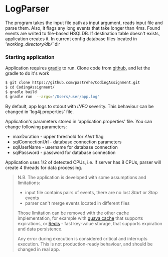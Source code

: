# LogParser

The program takes the input file path as input argument, reads input file and parse them.
Also, it flags any long events that take longer than 4ms. Found events are writed to file-based HSQLDB.
If destination table doesn't exists, application creates it.
In current config database files located in *'working_directory/db/'* dir

### Starting application

Application requires [gradle](https://gradle.org) to run.
Clone code from [github](https://github.com/pastrehe/CodingAssignment.git), and let the gradle to do it's work

```sh
$ git clone https://github.com/pastrehe/CodingAssignment.git
$ cd CodingAssignment/
$ gradle build
$ gradle run  --args='/Users/user/app.log'
```

By default, app logs to stdout with *INFO* severity.
This behaviour can be changed in 'log4j.properties' file.

Application's parameters stored in 'application.properties' file.
You can change following parameters:
 - maxDuration - upper threshold for *Alert* flag
 - sqlConnectionUrl - database connection parameters
 - sqlUserName - username for database connection
 - sqlPassword - password for database connection

Application uses 1/2 of detected CPUs, i.e. if server has 8 CPUs, parser will create 4 threads for data processing.

> N.B.
> The application is developed with some assumptions and limitations:
> 
>- input file contains pairs of events, there are no lost *Start* or *Stop* events
>- parser can't merge events located in different files
>
>Those limitation can be removed with the other cache implementation,
>for example with [guava cache](https://github.com/google/guava) that supports expirations,
>or [Redis](https://redis.io) - fast key-value storage, that supports expiration and data persistence.
>
>Any error during execution is considered critical and interrupts execution. This is not production-ready behaviour,
>and should be changed in real app.

